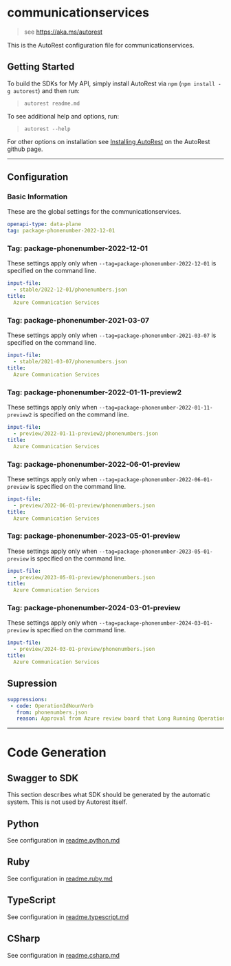# communicationservices

> see https://aka.ms/autorest

This is the AutoRest configuration file for communicationservices.

## Getting Started

To build the SDKs for My API, simply install AutoRest via `npm` (`npm install -g autorest`) and then run:

> `autorest readme.md`

To see additional help and options, run:

> `autorest --help`

For other options on installation see [Installing AutoRest](https://aka.ms/autorest/install) on the AutoRest github page.

---

## Configuration

### Basic Information

These are the global settings for the communicationservices.

```yaml
openapi-type: data-plane
tag: package-phonenumber-2022-12-01
```

### Tag: package-phonenumber-2022-12-01

These settings apply only when `--tag=package-phonenumber-2022-12-01` is specified on the command line.

```yaml $(tag) == 'package-phonenumber-2022-12-01'
input-file:
  - stable/2022-12-01/phonenumbers.json
title:
  Azure Communication Services
```

### Tag: package-phonenumber-2021-03-07

These settings apply only when `--tag=package-phonenumber-2021-03-07` is specified on the command line.

```yaml $(tag) == 'package-phonenumber-2021-03-07'
input-file:
  - stable/2021-03-07/phonenumbers.json
title:
  Azure Communication Services
```

### Tag: package-phonenumber-2022-01-11-preview2

These settings apply only when `--tag=package-phonenumber-2022-01-11-preview2` is specified on the command line.

```yaml $(tag) == 'package-phonenumber-2022-01-11-preview2'
input-file:
  - preview/2022-01-11-preview2/phonenumbers.json
title:
  Azure Communication Services
```

### Tag: package-phonenumber-2022-06-01-preview

These settings apply only when `--tag=package-phonenumber-2022-06-01-preview` is specified on the command line.

```yaml $(tag) == 'package-phonenumber-2022-06-01-preview'
input-file:
  - preview/2022-06-01-preview/phonenumbers.json
title:
  Azure Communication Services
```

### Tag: package-phonenumber-2023-05-01-preview

These settings apply only when `--tag=package-phonenumber-2023-05-01-preview` is specified on the command line.

```yaml $(tag) == 'package-phonenumber-2023-05-01-preview'
input-file:
  - preview/2023-05-01-preview/phonenumbers.json
title:
  Azure Communication Services
```

### Tag: package-phonenumber-2024-03-01-preview

These settings apply only when `--tag=package-phonenumber-2024-03-01-preview` is specified on the command line.

```yaml $(tag) == 'package-phonenumber-2024-03-01-preview'
input-file:
  - preview/2024-03-01-preview/phonenumbers.json
title:
  Azure Communication Services
```

## Supression
``` yaml
suppressions:
 - code: OperationIdNounVerb
   from: phonenumbers.json
   reason: Approval from Azure review board that Long Running Operations can return 202s. Cannot rename operation names without breaking changes.

```

---

# Code Generation

## Swagger to SDK

This section describes what SDK should be generated by the automatic system.
This is not used by Autorest itself.

## Python

See configuration in [readme.python.md](./readme.python.md)

## Ruby

See configuration in [readme.ruby.md](./readme.ruby.md)

## TypeScript

See configuration in [readme.typescript.md](./readme.typescript.md)

## CSharp

See configuration in [readme.csharp.md](./readme.csharp.md)
